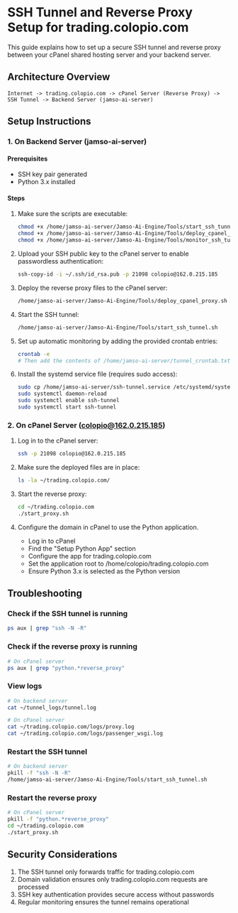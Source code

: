 # SSH Tunnel and Reverse Proxy Setup for trading.colopio.com

This guide explains how to set up a secure SSH tunnel and reverse proxy between your cPanel shared hosting server and your backend server.

## Architecture Overview

```
Internet -> trading.colopio.com -> cPanel Server (Reverse Proxy) -> SSH Tunnel -> Backend Server (jamso-ai-server)
```

## Setup Instructions

### 1. On Backend Server (jamso-ai-server)

#### Prerequisites
- SSH key pair generated
- Python 3.x installed

#### Steps

1. Make sure the scripts are executable:
   ```bash
   chmod +x /home/jamso-ai-server/Jamso-Ai-Engine/Tools/start_ssh_tunnel.sh
   chmod +x /home/jamso-ai-server/Jamso-Ai-Engine/Tools/deploy_cpanel_proxy.sh
   chmod +x /home/jamso-ai-server/Jamso-Ai-Engine/Tools/monitor_ssh_tunnel.sh
   ```

2. Upload your SSH public key to the cPanel server to enable passwordless authentication:
   ```bash
   ssh-copy-id -i ~/.ssh/id_rsa.pub -p 21098 colopio@162.0.215.185
   ```

3. Deploy the reverse proxy files to the cPanel server:
   ```bash
   /home/jamso-ai-server/Jamso-Ai-Engine/Tools/deploy_cpanel_proxy.sh
   ```

4. Start the SSH tunnel:
   ```bash
   /home/jamso-ai-server/Jamso-Ai-Engine/Tools/start_ssh_tunnel.sh
   ```

5. Set up automatic monitoring by adding the provided crontab entries:
   ```bash
   crontab -e
   # Then add the contents of /home/jamso-ai-server/tunnel_crontab.txt
   ```

6. Install the systemd service file (requires sudo access):
   ```bash
   sudo cp /home/jamso-ai-server/ssh-tunnel.service /etc/systemd/system/
   sudo systemctl daemon-reload
   sudo systemctl enable ssh-tunnel
   sudo systemctl start ssh-tunnel
   ```

### 2. On cPanel Server (colopio@162.0.215.185)

1. Log in to the cPanel server:
   ```bash
   ssh -p 21098 colopio@162.0.215.185
   ```

2. Make sure the deployed files are in place:
   ```bash
   ls -la ~/trading.colopio.com/
   ```

3. Start the reverse proxy:
   ```bash
   cd ~/trading.colopio.com
   ./start_proxy.sh
   ```

4. Configure the domain in cPanel to use the Python application.
   - Log in to cPanel
   - Find the "Setup Python App" section
   - Configure the app for trading.colopio.com
   - Set the application root to /home/colopio/trading.colopio.com
   - Ensure Python 3.x is selected as the Python version

## Troubleshooting

### Check if the SSH tunnel is running
```bash
ps aux | grep "ssh -N -R"
```

### Check if the reverse proxy is running
```bash
# On cPanel server
ps aux | grep "python.*reverse_proxy"
```

### View logs
```bash
# On backend server
cat ~/tunnel_logs/tunnel.log

# On cPanel server
cat ~/trading.colopio.com/logs/proxy.log
cat ~/trading.colopio.com/logs/passenger_wsgi.log
```

### Restart the SSH tunnel
```bash
# On backend server
pkill -f "ssh -N -R"
/home/jamso-ai-server/Jamso-Ai-Engine/Tools/start_ssh_tunnel.sh
```

### Restart the reverse proxy
```bash
# On cPanel server
pkill -f "python.*reverse_proxy"
cd ~/trading.colopio.com
./start_proxy.sh
```

## Security Considerations

1. The SSH tunnel only forwards traffic for trading.colopio.com
2. Domain validation ensures only trading.colopio.com requests are processed
3. SSH key authentication provides secure access without passwords
4. Regular monitoring ensures the tunnel remains operational
